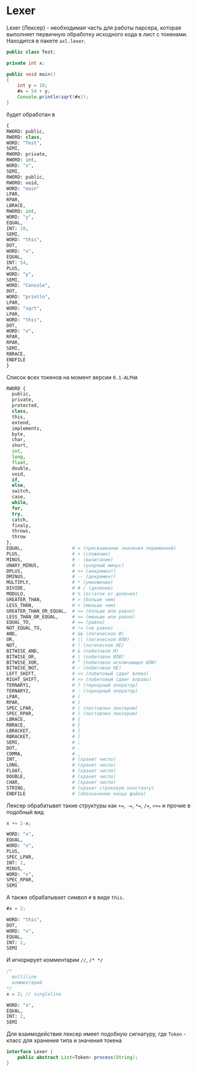 # Lexer

Lexer (Лексер) - необходимая часть для работы парсера, которая выполняет первичную обработку исходного кода в лист с токенами. Находится в пакете `axl.lexer`.

```java
public class Test;

private int x;

public void main()
{
    int y = 10;
    #x = 54 + y;
    Console.println(sqrt(#x));
}
```

будет обработан в

```py
{
RWORD: public,
RWORD: class,
WORD: "Test",
SEMI,
RWORD: private,
RWORD: int,
WORD: "x",
SEMI,
RWORD: public,
RWORD: void,
WORD: "main"
LPAR,
RPAR,
LBRACE,
RWORD: int,
WORD: "y",
EQUAL,
INT: 10,
SEMI,
WORD: "this",
DOT,
WORD: "x",
EQUAL,
INT: 54,
PLUS,
WORD: "y",
SEMI,
WORD: "Console",
DOT,
WORD: "println",
LPAR,
WORD: "sqrt",
LPAR,
WORD: "this",
DOT,
WORD: "x",
RPAR,
RPAR,
SEMI,
RBRACE,
ENDFILE
}
```

Список всех токенов на момент версии `0.1-ALPHA`
```py
RWORD {
  public,
  private,
  protected,
  class,
  this,
  extend,
  implements,
  byte,
  char,
  short,
  int,
  long,
  float,
  double,
  void,
  if,
  else,
  switch,
  case,
  while,
  for,
  try,
  catch,
  finaly,
  throws,
  throw
},
EQUAL,                  # = (присваивание значения переменной)
PLUS,                   # + (сложение)
MINUS,                  # - (вычитание)
UNARY_MINUS,            # - (унарный минус)
DPLUS,                  # ++ (инкремент)
DMINUS,                 # -- (декремент)
MULTIPLY,               # * (умножение)
DIVIDE,                 # # / (деление)
MODULO,                 # % (остаток от деления)
GREATER_THAN,           # > (больше чем)
LESS_THAN,              # < (меньше чем)
GREATER_THAN_OR_EQUAL,  # >= (больше или равно)
LESS_THAN_OR_EQUAL,     # <= (меньше или равно)
EQUAL_TO,               # == (равно)
NOT_EQUAL_TO,           # != (не равно)
AND,                    # && (логическое И)
OR,                     # || (логическое ИЛИ)
NOT,                    # ! (логическое НЕ)
BITWISE_AND,            # & (побитовое И)
BITWISE_OR,             # | (побитовое ИЛИ)
BITWISE_XOR,            # ^ (побитовое исключающее ИЛИ)
BITWISE_NOT,            # ~ (побитовое НЕ)
LEFT_SHIFT,             # << (побитовый сдвиг влево)
RIGHT_SHIFT,            # >> (побитовый сдвиг вправо)
TERNARY1,               # ? (тернарный оператор)
TERNARY2,               # : (тернарный оператор)
LPAR,                   # (
RPAR,                   # )
SPEC_LPAR,              # ( (поставлен лексером)
SPEC_RPAR,              # ) (поставлен лексером)
LBRACE,                 # {
RBRACE,                 # }
LBRACKET,               # [
RBRACKET,               # ]
SEMI,                   # ;
DOT,                    # .
COMMA,                  # ,
INT,                    # (хранит число)
LONG,                   # (хранит число)
FLOAT,                  # (хранит число)
DOUBLE,                 # (хранит число)
CHAR,                   # (хранит число)
STRING,                 # (хранит строковую константу)
ENDFILE                 # (обозначение конца файла)
```

Лексер обрабатывет такие структуры как `+=`, `-=`, `*=`, `/=`, `>>=` и прочие в подобный вид
```java
x += 2-x;
```
```py
WORD: "x",
EQUAL,
WORD: "x",
PLUS,
SPEC_LPAR,
INT: 2,
MINUS,
WORD: "x",
SPEC_RPAR,
SEMI
```

А также обрабатывает символ `#` в виде `this.`
```java
#x = 2;
```
```py
WORD: "this",
DOT,
WORD: "x",
EQUAL,
INT: 2,
SEMI
```

И игнорирует комментарии `//`, `/* */`
```java
/*
  multiline
  комментарий
*/
x = 2; // singleline
```
```py
WORD: "x",
EQUAL,
INT: 2,
SEMI
```

Для взаимодействия лексер имеет подобную сигнатуру, где `Token` - класс для хранения типа и значения токена
```java
interface Lexer {
    public abstract List<Token> process(String);
}
```
